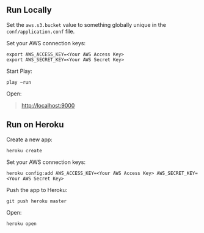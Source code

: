 Run Locally
-----------

Set the `aws.s3.bucket` value to something globally unique in the `conf/application.conf` file.

Set your AWS connection keys:

    export AWS_ACCESS_KEY=<Your AWS Access Key>
    export AWS_SECRET_KEY=<Your AWS Secret Key>

Start Play:

    play ~run

Open:

> [http://localhost:9000](http://localhost:9000)


Run on Heroku
-------------

Create a new app:

    heroku create

Set your AWS connection keys:

    heroku config:add AWS_ACCESS_KEY=<Your AWS Access Key> AWS_SECRET_KEY=<Your AWS Secret Key>

Push the app to Heroku:

    git push heroku master

Open:

    heroku open
